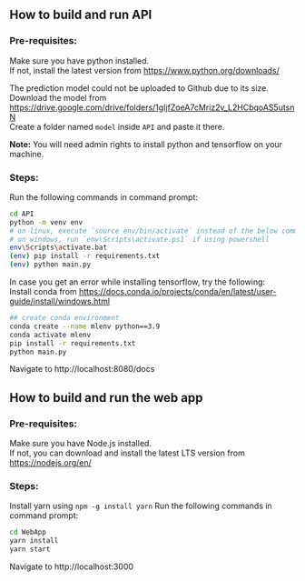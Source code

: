 ## How to build and run API

### Pre-requisites:
Make sure you have python installed.\
If not, install the latest version from https://www.python.org/downloads/

The prediction model could not be uploaded to Github due to its size.\
Download the model from https://drive.google.com/drive/folders/1gIjfZoeA7cMriz2v_L2HCbqoAS5utsnN \
Create a folder named `model` inside `API` and paste it there.

<b>Note:</b> You will need admin rights to install python and tensorflow on your machine.

### Steps:
Run the following commands in command prompt:

```sh
cd API
python -m venv env
# on linux, execute `source env/bin/activate` instead of the below command
# on windows, run `env\Scripts\activate.ps1` if using powershell
env\Scripts\activate.bat
(env) pip install -r requirements.txt
(env) python main.py
```

In case you get an error while installing tensorflow, try the following:\
Install conda from https://docs.conda.io/projects/conda/en/latest/user-guide/install/windows.html
```sh
## create conda environment
conda create --name mlenv python==3.9
conda activate mlenv
pip install -r requirements.txt
python main.py
```

Navigate to http://localhost:8080/docs

## How to build and run the web app

### Pre-requisites:
Make sure you have Node.js installed.\
If not, you can download and install the latest LTS version from https://nodejs.org/en/

### Steps:
Install yarn using `npm -g install yarn`
Run the following commands in command prompt:

```sh
cd WebApp
yarn install
yarn start
```

Navigate to http://localhost:3000